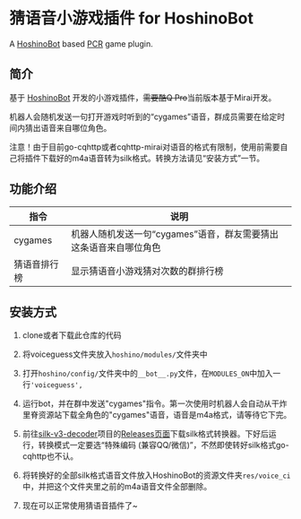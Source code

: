 # 猜语音小游戏插件 for HoshinoBot

A [HoshinoBot](https://github.com/Ice-Cirno/HoshinoBot) based [PCR](http://priconne-redive.jp/) game plugin.


## 简介

基于 [HoshinoBot](https://github.com/Ice-Cirno/HoshinoBot) 开发的小游戏插件，~~需要酷Q Pro~~当前版本基于Mirai开发。

机器人会随机发送一句打开游戏时听到的“cygames”语音，群成员需要在给定时间内猜出语音来自哪位角色。

注意！由于目前go-cqhttp或者cqhttp-mirai对语音的格式有限制，使用前需要自己将插件下载好的m4a语音转为silk格式。转换方法请见“安装方式”一节。


## 功能介绍

|指令|说明|
|-----|-----|
|cygames|机器人随机发送一句“cygames”语音，群友需要猜出这条语音来自哪位角色|
|猜语音排行榜|显示猜语音小游戏猜对次数的群排行榜|


## 安装方式

1. clone或者下载此仓库的代码

2. 将voiceguess文件夹放入`hoshino/modules/`文件夹中

3. 打开`hoshino/config/`文件夹中的`__bot__.py`文件，在`MODULES_ON`中加入一行`'voiceguess',`

4. 运行bot，并在群中发送"cygames"指令。第一次使用时机器人会自动从干炸里脊资源站下载全角色的"cygames"语音，语音是m4a格式，请等待它下完。

5. 前往[silk-v3-decoder](https://github.com/kn007/silk-v3-decoder)项目的[Releases页面](https://github.com/kn007/silk-v3-decoder/releases)下载silk格式转换器。下好后运行，转换模式一定要选“特殊编码 (兼容QQ/微信)”，不然即使转好silk格式go-cqhttp也不认。

6. 将转换好的全部silk格式语音文件放入HoshinoBot的资源文件夹`res/voice_ci`中，并把这个文件夹里之前的m4a语音文件全部删除。

7. 现在可以正常使用猜语音插件了~ 
